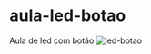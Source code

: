 # aula-led-botao
Aula de led com botão
![led-botao](https://user-images.githubusercontent.com/94876522/164915443-513bc5a4-8a95-4da9-b237-e8d32032b34b.png)
